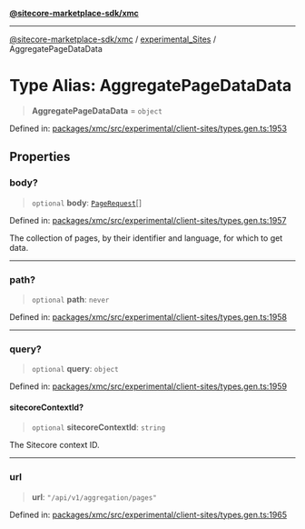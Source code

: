 [**@sitecore-marketplace-sdk/xmc**](../../../../README.md)

***

[@sitecore-marketplace-sdk/xmc](../../../../README.md) / [experimental\_Sites](../README.md) / AggregatePageDataData

# Type Alias: AggregatePageDataData

> **AggregatePageDataData** = `object`

Defined in: [packages/xmc/src/experimental/client-sites/types.gen.ts:1953](https://github.com/Sitecore/marketplace-sdk/blob/main/packages/xmc/src/experimental/client-sites/types.gen.ts#L1953)

## Properties

### body?

> `optional` **body**: [`PageRequest`](PageRequest.md)[]

Defined in: [packages/xmc/src/experimental/client-sites/types.gen.ts:1957](https://github.com/Sitecore/marketplace-sdk/blob/main/packages/xmc/src/experimental/client-sites/types.gen.ts#L1957)

The collection of pages, by their identifier and language, for which to get data.

***

### path?

> `optional` **path**: `never`

Defined in: [packages/xmc/src/experimental/client-sites/types.gen.ts:1958](https://github.com/Sitecore/marketplace-sdk/blob/main/packages/xmc/src/experimental/client-sites/types.gen.ts#L1958)

***

### query?

> `optional` **query**: `object`

Defined in: [packages/xmc/src/experimental/client-sites/types.gen.ts:1959](https://github.com/Sitecore/marketplace-sdk/blob/main/packages/xmc/src/experimental/client-sites/types.gen.ts#L1959)

#### sitecoreContextId?

> `optional` **sitecoreContextId**: `string`

The Sitecore context ID.

***

### url

> **url**: `"/api/v1/aggregation/pages"`

Defined in: [packages/xmc/src/experimental/client-sites/types.gen.ts:1965](https://github.com/Sitecore/marketplace-sdk/blob/main/packages/xmc/src/experimental/client-sites/types.gen.ts#L1965)
